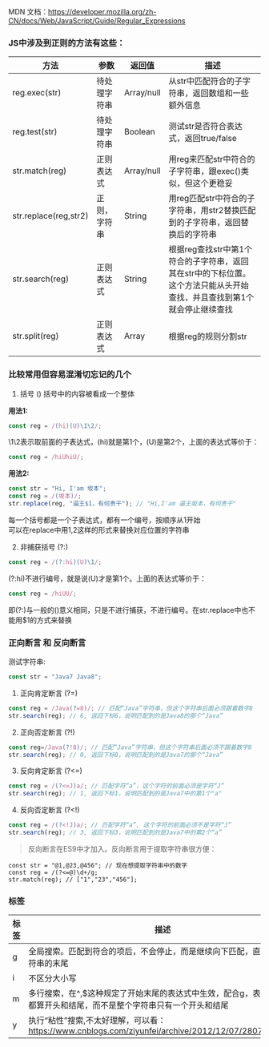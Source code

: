 MDN 文档：<a href="https://developer.mozilla.org/zh-CN/docs/Web/JavaScript/Guide/Regular_Expressions" target="_blank">https://developer.mozilla.org/zh-CN/docs/Web/JavaScript/Guide/Regular_Expressions</a>

### JS中涉及到正则的方法有这些：

| 方法                  | 参数         | 返回值     | 描述                                                                                                                    |
| --------------------- | ------------ | ---------- | ----------------------------------------------------------------------------------------------------------------------- |
| reg.exec(str)         | 待处理字符串 | Array/null | 从str中匹配符合的子字符串，返回数组和一些额外信息                                                                       |
| reg.test(str)         | 待处理字符串 | Boolean    | 测试str是否符合表达式，返回true/false                                                                                   |
| str.match(reg)        | 正则表达式   | Array/null | 用reg来匹配str中符合的子字符串，跟exec()类似，但这个更稳妥                                                              |
| str.replace(reg,str2) | 正则，字符串 | String     | 用reg匹配str中符合的子字符串，用str2替换匹配到的子字符串，返回替换后的字符串                                            |
| str.search(reg)       | 正则表达式   | String     | 根据reg查找str中第1个符合的子字符串，返回其在str中的下标位置。这个方法只能从头开始查找，并且查找到第1个就会停止继续查找 |
| str.split(reg)        | 正则表达式   | Array      | 根据reg的规则分割str                                                                                                    |

### 比较常用但容易混淆切忘记的几个

1. 括号 ()
括号中的内容被看成一个整体

**用法1:**
```javascript
const reg = /(hi)(U)\1\2/;
```
\1\2表示取前面的子表达式，(hi)就是第1个，(U)是第2个，上面的表达式等价于：
```javascript
const reg = /hiUhiU/;
```

**用法2:**
```javascript
const str = "Hi, I'am 坂本";
const reg = /(坂本)/;
str.replace(reg, "逼王$1，有何贵干"); // "Hi,I'am 逼王坂本，有何贵干"
```
每一个括号都是一个子表达式，都有一个编号，按顺序从1开始<br/>
可以在replace中用$1,$2这样的形式来替换对应位置的字符串

2. 非捕获括号 (?:)
```javascript
const reg = /(?:hi)(U)\1/;
```
(?:hi)不进行编号，就是说(U)才是第1个。上面的表达式等价于：
```javascript
const reg = /hiUU/;
```
即(?:)与一般的()意义相同，只是不进行捕获，不进行编号。在str.replace中也不能用$1的方式来替换


### 正向断言 和 反向断言

测试字符串:
```javascript
const str = "Java7 Java8";
```

1. 正向肯定断言 (?=)
```javascript
const reg = /Java(?=8)/; // 匹配“Java”字符串，但这个字符串后面必须跟着数字8
str.search(reg); // 6, 返回下标6，说明匹配到的是Java8的那个“Java”
```

2. 正向否定断言 (?!)
```javascript
const reg=/Java(?!8)/; // 匹配“Java”字符串，但这个字符串后面必须不跟着数字8
str.search(reg); // 0, 返回下标0，说明匹配到的是Java7的那个“Java”
```

3. 反向肯定断言 (?<=)
```javascript
const reg = /(?<=J)a/; // 匹配字符“a”，这个字符的前面必须是字符“J”
str.search(reg); // 1, 返回下标1，说明匹配到的是Java7中的第1个"a"
```

4. 反向否定断言 (?<!)
```javascript
const reg = /(?<!J)a/; // 匹配字符“a”, 这个字符的前面必须不是字符“J”
str.search(reg); // 3, 返回下标3，说明匹配到的是Java7中的第2个“a”
```

> 反向断言在ES9中才加入。反向断言用于提取字符串很方便：

```
const str = "@1,@23,@456"; // 现在想提取字符串中的数字
const reg = /(?<=@)\d+/g;
str.match(reg); // ["1","23","456"];
```

### 标签

| 标签 | 描述                                                                                                                                                                                               |
| ---- | -------------------------------------------------------------------------------------------------------------------------------------------------------------------------------------------------- |
| g    | 全局搜索。匹配到符合的项后，不会停止，而是继续向下匹配，直到整个字符串的末尾                                                                                                                       |
| i    | 不区分大小写                                                                                                                                                                                       |
| m    | 多行搜索，在^,$这种规定了开始末尾的表达式中生效，配合g，表示每一行都算开头和结尾，而不是整个字符串只有一个开头和结尾                                                                               |
| y    | 执行“粘性”搜索,不太好理解，可以看：<a href="https://www.cnblogs.com/ziyunfei/archive/2012/12/07/2807313.html" target="_blank">https://www.cnblogs.com/ziyunfei/archive/2012/12/07/2807313.html</a> |